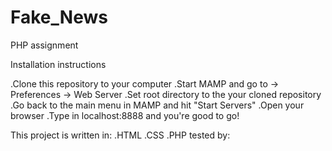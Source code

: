 # Fake_News



PHP assignment

Installation instructions

.Clone this repository to your computer
.Start MAMP and go to -> Preferences -> Web Server
.Set root directory to the your cloned repository
.Go back to the main menu in MAMP and hit "Start Servers"
.Open your browser
.Type in localhost:8888 and you're good to go!

This project is written in:
.HTML
.CSS
.PHP
tested by:

